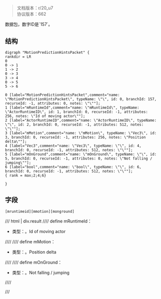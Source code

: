 # <!-- md:samp MotionPredictionHintsPacket -->

> 文档版本：r/20_u7<br/>协议版本：662

<!-- md:samp MotionPredictionHintsPacket -->数据包，数字ID是`157`。

## 结构

```viz
digraph "MotionPredictionHintsPacket" {
rankdir = LR
0
0 -> 1
1 -> 2
0 -> 3
3 -> 4
0 -> 5
5 -> 6

0 [label="MotionPredictionHintsPacket",comment="name: \"MotionPredictionHintsPacket\", typeName: \"\", id: 0, branchId: 157, recurseId: -1, attributes: 0, notes: \"\""];
1 [label="mRuntimeId",comment="name: \"mRuntimeId\", typeName: \"ActorRuntimeID\", id: 1, branchId: 0, recurseId: -1, attributes: 256, notes: \"Id of moving actor\""];
2 [label="ActorRuntimeID",comment="name: \"ActorRuntimeID\", typeName: \"\", id: 2, branchId: 0, recurseId: -1, attributes: 512, notes: \"\""];
3 [label="mMotion",comment="name: \"mMotion\", typeName: \"Vec3\", id: 3, branchId: 0, recurseId: -1, attributes: 256, notes: \"Position delta\""];
4 [label="Vec3",comment="name: \"Vec3\", typeName: \"\", id: 4, branchId: 0, recurseId: -1, attributes: 512, notes: \"\""];
5 [label="mOnGround",comment="name: \"mOnGround\", typeName: \"\", id: 5, branchId: 0, recurseId: -1, attributes: 0, notes: \"Not falling / jumping\""];
6 [label="bool",comment="name: \"bool\", typeName: \"\", id: 6, branchId: 0, recurseId: -1, attributes: 512, notes: \"\""];
{ rank = max;2;4;6}

}

```

## 字段

```title='MotionPredictionHintsPacket'
[mruntimeid][mmotion][monground]
```

/// html | div.result
//// define
mRuntimeId：[<!-- md:samp ActorRuntimeID -->](../types/actorruntimeid.md)

- 类型：<!-- md:samp ActorRuntimeID -->。Id of moving actor


////
//// define
mMotion：[<!-- md:samp Vec3 -->](../types/vec3.md)

- 类型：<!-- md:samp Vec3 -->。Position delta


////
//// define
mOnGround：<!-- md:samp bool -->

- 类型：<!-- md:samp bool -->。Not falling / jumping


////

///

